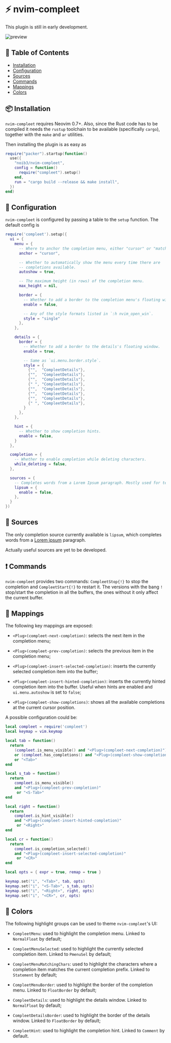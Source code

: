 # :zap: nvim-compleet

This plugin is still in early development.

![preview](./.github/assets/lipsum.gif)

## :book: Table of Contents

- [Installation](#package-installation)
- [Configuration](#wrench-configuration)
- [Sources](#blossom-sources)
- [Commands](#heavy_exclamation_mark-commands)
- [Mappings](#musical_keyboard-mappings)
- [Colors](#art-colors)

## :package: Installation

`nvim-compleet` requires Neovim 0.7+. Also, since the Rust code has to be
compiled it needs the `rustup` toolchain to be available (specifically
`cargo`), together with the `make` and `ar` utilities.

Then installing the plugin is as easy as

```lua
require("packer").startup(function()
  use({
    "noib3/nvim-compleet",
    config = function()
      require("compleet").setup()
    end,
    run = "cargo build --release && make install",
  })
end)
```

## :wrench: Configuration

`nvim-compleet` is configured by passing a table to the `setup` function. The
default config is

```lua
require('compleet').setup({
  ui = {
    menu = {
      -- Where to anchor the completion menu, either "cursor" or "match".
      anchor = "cursor",

      -- Whether to automatically show the menu every time there are
      -- completions available.
      autoshow = true,

      -- The maximum height (in rows) of the completion menu.
      max_height = nil,

      border = {
        -- Whether to add a border to the completion menu's floating window.
        enable = false,

        -- Any of the style formats listed in `:h nvim_open_win`.
        style = "single"
      },
    },

    details = {
      border = {
        -- Whether to add a border to the details's floating window.
        enable = true,

        -- Same as `ui.menu.border.style`.
        style = {
          {"",  "CompleetDetails"},
          {"",  "CompleetDetails"},
          {"",  "CompleetDetails"},
          {" ", "CompleetDetails"},
          {"",  "CompleetDetails"},
          {"",  "CompleetDetails"},
          {"",  "CompleetDetails"},
          {" ", "CompleetDetails"},
        }
      },
    },

    hint = {
      -- Whether to show completion hints.
      enable = false,
    }
  },

  completion = {
    -- Whether to enable completion while deleting characters.
    while_deleting = false,
  },

  sources = {
    -- Completes words from a Lorem Ipsum paragraph. Mostly used for testing.
    lipsum = {
      enable = false,
    },
  }
})
```

## :blossom: Sources

The only completion source currently available is `lipsum`, which completes
words from a [Lorem ipsum](https://en.wikipedia.org/wiki/Lorem_ipsum)
paragraph.

Actually useful sources are yet to be developed.

## :heavy_exclamation_mark: Commands

`nvim-compleet` provides two commands: `CompleetStop{!}` to stop the completion
and `CompleetStart{!}` to restart it. The versions with the bang `!` stop/start
the completion in all the buffers, the ones without it only affect the current
buffer.

## :musical_keyboard: Mappings

The following key mappings are exposed:

  * `<Plug>(compleet-next-completion)`: selects the next item in the completion
    menu;

  * `<Plug>(compleet-prev-completion)`: selects the previous item in the
    completion menu;

  * `<Plug>(compleet-insert-selected-completion)`: inserts the currently
    selected completion item into the buffer;

  * `<Plug>(compleet-insert-hinted-completion)`: inserts the currently
    hinted completion item into the buffer. Useful when hints are enabled and
    `ui.menu.autoshow` is set to `false`;

  * `<Plug>(compleet-show-completions)`: shows all the available completions at
    the current cursor position.

A possible configuration could be:

```lua
local compleet = require('compleet')
local keymap = vim.keymap

local tab = function()
  return
    (compleet.is_menu_visible() and "<Plug>(compleet-next-completion)")
    or (compleet.has_completions() and "<Plug>(compleet-show-completions)")
    or "<Tab>"
end

local s_tab = function()
  return
    compleet.is_menu_visible()
    and "<Plug>(compleet-prev-completion)"
     or "<S-Tab>"
end

local right = function()
  return
    compleet.is_hint_visible()
    and "<Plug>(compleet-insert-hinted-completion)"
     or "<Right>"
end

local cr = function()
  return
    compleet.is_completion_selected()
    and "<Plug>(compleet-insert-selected-completion)"
     or "<CR>"
end

local opts = { expr = true, remap = true }

keymap.set("i", "<Tab>", tab, opts)
keymap.set("i", "<S-Tab>", s_tab, opts)
keymap.set("i", "<Right>", right, opts)
keymap.set("i", "<CR>", cr, opts)
```

## :art: Colors

The following highlight groups can be used to theme `nvim-compleet`'s UI:

  * `CompleetMenu`: used to highlight the completion menu. Linked to
    `NormalFloat` by default;

  * `CompleetMenuSelected`: used to highlight the currently selected completion
    item. Linked to `PmenuSel` by default;

  * `CompleetMenuMatchingChars`: used to highlight the characters where a
    completion item matches the current completion prefix. Linked to
    `Statement` by default;

  * `CompleetMenuBorder`: used to highlight the border of the completion menu.
    Linked to `FloatBorder` by default;

  * `CompleetDetails`: used to highlight the details window. Linked to
    `NormalFloat` by default;

  * `CompleetDetailsBorder`:  used to highlight the border of the details
    window. Linked to `FloatBorder` by default;

  * `CompleetHint`: used to highlight the completion hint. Linked to `Comment`
    by default.
